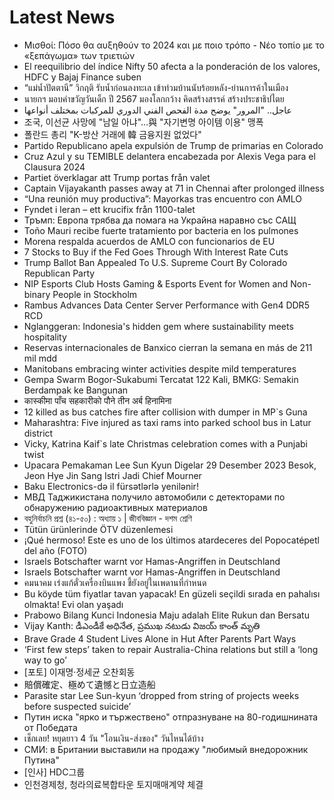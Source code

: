 # Latest News
-  Μισθοί: Πόσο θα αυξηθούν το 2024 και με ποιο τρόπο - Νέο τοπίο με το «ξεπάγωμα» των τριετιών
-  El reequilibrio del índice Nifty 50 afecta a la ponderación de los valores, HDFC y Bajaj Finance suben
-  “แม่น้ำปัตตานี” วิกฤติ รับน้ำก่อนลงทะเล เข้าท่วมบ้านนับร้อยหลัง-ย่านการค้าในเมือง
-  นายกฯ มอบคําขวัญวันเด็ก ปี 2567 มองโลกกว้าง คิดสร้างสรรค์ สร้างประชาธิปไตย
-  عاجل.. "المرور" يوضح مدة الفحص الفني الدوري للمركبات بمختلف أنواعها
-  조국, 이선균 사망에 "남일 아냐"…與 "자기변명 아이템 이용" 맹폭
-  폴란드 총리 "K-방산 거래에 韓 금융지원 없었다"
-  Partido Republicano apela expulsión de Trump de primarias en Colorado
-  Cruz Azul y su TEMIBLE delantera encabezada por Alexis Vega para el Clausura 2024
-  Partiet överklagar att Trump portas från valet
-  Captain Vijayakanth passes away at 71 in Chennai after prolonged illness
-  “Una reunión muy productiva”: Mayorkas tras encuentro con AMLO
-  Fyndet i leran – ett krucifix från 1100-talet
-  Тръмп: Европа трябва да помага на Украйна наравно със САЩ
-  Toño Mauri recibe fuerte tratamiento por bacteria en los pulmones
-  Morena respalda acuerdos de AMLO con funcionarios de EU
-  7 Stocks to Buy if the Fed Goes Through With Interest Rate Cuts
-  Trump Ballot Ban Appealed To U.S. Supreme Court By Colorado Republican Party
-  NIP Esports Club Hosts Gaming & Esports Event for Women and Non-binary People in Stockholm
-  Rambus Advances Data Center Server Performance with Gen4 DDR5 RCD
-  Nglanggeran: Indonesia's hidden gem where sustainability meets hospitality
-  Reservas internacionales de Banxico cierran la semana en más de 211 mil mdd
-  Manitobans embracing winter activities despite mild temperatures
-  Gempa Swarm Bogor-Sukabumi Tercatat 122 Kali, BMKG: Semakin Berdampak ke Bangunan
-  कास्कीमा पाँच सहकारीको पौने तीन अर्ब हिनामिना
-  12 killed as bus catches fire after collision with dumper in MP`s Guna
-  Maharashtra: Five injured as taxi rams into parked school bus in Latur district
-  Vicky, Katrina Kaif`s late Christmas celebration comes with a Punjabi twist
-  Upacara Pemakaman Lee Sun Kyun Digelar 29 Desember 2023 Besok, Jeon Hye Jin Sang Istri Jadi Chief Mourner
-  Baku Electronics-də il fürsətlərlə yenilənir!
-  МВД Таджикистана получило автомобили с детекторами по обнаружению радиоактивных материалов
-  বহুনির্বাচনি প্রশ্ন (৪১-৫০) : অধ্যায় ১ | জীববিজ্ঞান - দশম শ্রেণি
-  Tütün ürünlerinde ÖTV düzenlemesi
-  ¡Qué hermoso! Este es uno de los últimos atardeceres del Popocatépetl del año (FOTO)
-  Israels Botschafter warnt vor Hamas-Angriffen in Deutschland
-  Israels Botschafter warnt vor Hamas-Angriffen in Deutschland
-  คมนาคม เร่งแก้ตั๋วเครื่องบินแพง ชี้ยังอยู่ในเพดานที่กำหนด
-  Bu köyde tüm fiyatlar tavan yapacak! En güzeli seçildi sırada en pahalısı olmakta! Evi olan yaşadı
-  Prabowo Bilang Kunci Indonesia Maju adalah Elite Rukun dan Bersatu
-  Vijay Kanth: డీఎండీకే అధినేత, ప్రముఖ నటుడు విజయ్ కాంత్ మృతి
-  Brave Grade 4 Student Lives Alone in Hut After Parents Part Ways
-  ‘First few steps’ taken to repair Australia-China relations but still a ‘long way to go’
-  [포토] 이재명·정세균 오찬회동
-  賠償確定、極めて遺憾と日立造船
-  Parasite star Lee Sun-kyun ‘dropped from string of projects weeks before suspected suicide’
-  Путин иска "ярко и тържествено" отпразнуване на 80-годишнината от Победата
-  เช็กเลย! หยุดยาว 4 วัน "โอนเงิน-ส่งของ" วันไหนได้บ้าง
-  СМИ: в Британии выставили на продажу "любимый внедорожник Путина"
-  [인사] HDC그룹
-  인천경제청, 청라의료복합타운 토지매매계약 체결
